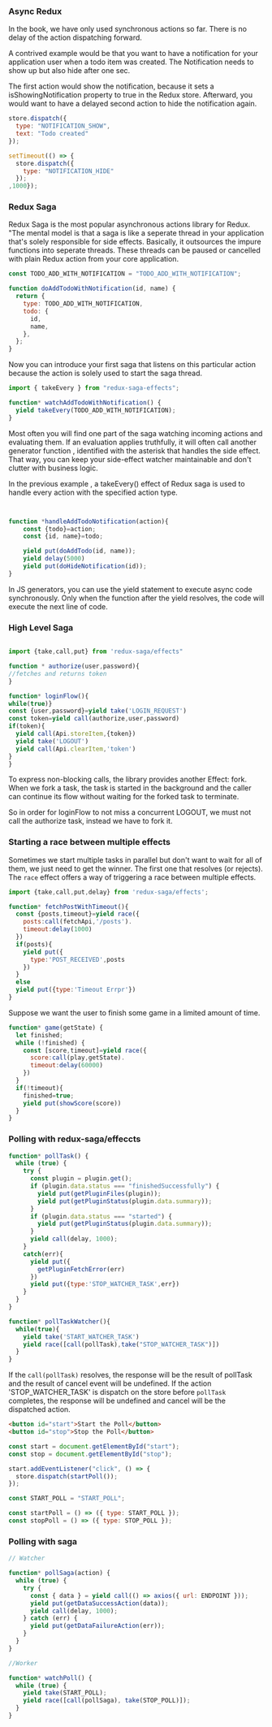 ### Async Redux

In the book, we have only used synchronous actions so far. There is no delay of the action dispatching forward.

A contrived example would be that you want to have a notification for your application user when a todo item was created. The Notification needs to show up but also hide after one sec.

The first action would show the notification, because it sets a isShowingNotification property to true in the Redux store. Afterward, you would want to have a delayed second action to hide the notification again.

```javascript
store.dispatch({
  type: "NOTIFICATION_SHOW",
  text: "Todo created"
});

setTimeout(() => {
  store.dispatch({
    type: "NOTIFICATION_HIDE"
  });
,1000});
```

### Redux Saga




Redux Saga is the most popular asynchronous actions library for Redux. "The mental model is that a saga is like a seperate thread in your application that's solely responsible for side effects. Basically, it outsources the impure functions into seperate threads. These threads can be paused or cancelled with plain Redux action from your core application.

```javascript
const TODO_ADD_WITH_NOTIFICATION = "TODO_ADD_WITH_NOTIFICATION";

function doAddTodoWithNotification(id, name) {
  return {
    type: TODO_ADD_WITH_NOTIFICATION,
    todo: {
      id,
      name,
    },
  };
}
```

Now you can introduce your first saga that listens on this particular action because the action is solely used to start the saga thread.

```javascript
import { takeEvery } from "redux-saga-effects";

function* watchAddTodoWithNotification() {
  yield takeEvery(TODO_ADD_WITH_NOTIFICATION);
}
```

Most often you will find one part of the saga watching incoming actions and evaluating them. If an evaluation applies truthfully, it will often call another generator function , identified with the asterisk that handles the side effect. That way, you can keep your side-effect watcher maintainable and don't clutter with business logic.

In the previous example , a takeEvery() effect of Redux saga is used to handle every action with the specified action type.

```javascript


function *handleAddTodoNotification(action){
    const {todo}=action;
    const {id, name}=todo;

    yield put(doAddTodo(id, name));
    yield delay(5000)
    yield put(doHideNotification(id));
}

```

In JS generators, you can use the yield statement to execute async code synchronously. Only when the function after the yield resolves, the code will execute the next line of code.

### High Level Saga

```javascript

import {take,call,put} from 'redux-saga/effects"

function * authorize(user,password){
//fetches and returns token
}

function* loginFlow(){
while(true)}
const {user,password}=yield take('LOGIN_REQUEST')
const token=yield call(authorize,user,password)
if(token){
  yield call(Api.storeItem,{token})
  yield take('LOGOUT')
  yield call(Api.clearItem,'token')
}
}
```

To express non-blocking calls, the library provides another Effect: fork. When we fork a task, the task is started in the background and the caller can continue its flow without waiting for the forked task to terminate.

So in order for loginFlow to not miss a concurrent LOGOUT, we must not call the authorize task, instead we have to fork it.

### Starting a race between multiple effects

Sometimes we start multiple tasks in parallel but don't want to wait for all
of them, we just need to get the winner. The first one that resolves (or rejects). The `race` effect offers a way of triggering a race between multiple
effects.

```javascript
import {take,call,put,delay} from 'redux-saga/effects';

function* fetchPostWithTimeout(){
  const {posts,timeout}=yield race({
    posts:call(fetchApi,'/posts').
    timeout:delay(1000)
  })
  if(posts){
    yield put({
      type:'POST_RECEIVED',posts
    })
  }
  else
  yield put({type:'Timeout Errpr'})
}

```

Suppose we want the user to finish some game in a limited amount of time.

```javascript
function* game(getState) {
  let finished;
  while (!finished) {
    const [score,timeout]=yield race({
      score:call(play,getState).
      timeout:delay(60000)
    })
  }
  if(!timeout){
    finished=true;
    yield put(showScore(score))
  }
}
```

### Polling with redux-saga/effeccts

```javascript
function* pollTask() {
  while (true) {
    try {
      const plugin = plugin.get();
      if (plugin.data.status === "finishedSuccessfully") {
        yield put(getPluginFiles(plugin));
        yield put(getPluginStatus(plugin.data.summary));
      }
      if (plugin.data.status === "started") {
        yield put(getPluginStatus(plugin.data.summary));
      }
      yield call(delay, 1000);
    }
    catch(err){
      yield put({
        getPluginFetchError(err)
      })
      yield put({type:'STOP_WATCHER_TASK',err})
    }
  }
}

function* pollTaskWatcher(){
  while(true){
    yield take('START_WATCHER_TASK')
    yield race([call(pollTask),take("STOP_WATCHER_TASK")])
  }
}
```

If the `call(pollTask)` resolves, the response will be the result of pollTask
and the result of cancel event will be undefined.
If the action 'STOP_WATCHER_TASK' is dispatch on the store before `pollTask`
completes, the response will be undefined and cancel will be the dispatched action.

```html
<button id="start">Start the Poll</button>
<button id="stop">Stop the Poll</button>
```

```javascript
const start = document.getElementById("start");
const stop = document.getElementById("stop");

start.addEventListener("click", () => {
  store.dispatch(startPoll());
});

const START_POLL = "START_POLL";

const startPoll = () => ({ type: START_POLL });
const stopPoll = () => ({ type: STOP_POLL });
```

### Polling with saga

```javascript
// Watcher

function* pollSaga(action) {
  while (true) {
    try {
      const { data } = yield call(() => axios({ url: ENDPOINT }));
      yield put(getDataSuccessAction(data));
      yield call(delay, 1000);
    } catch (err) {
      yield put(getDataFailureAction(err));
    }
  }
}

//Worker

function* watchPoll() {
  while (true) {
    yield take(START_POLL);
    yield race([call(pollSaga), take(STOP_POLL)]);
  }
}
```











